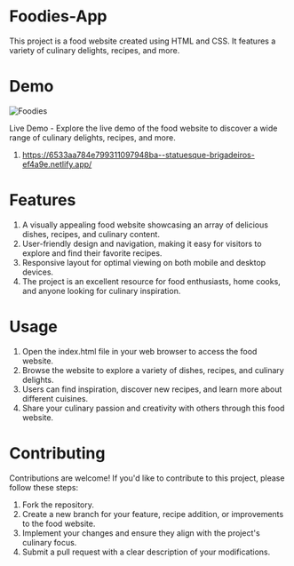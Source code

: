 # Foodies-App

This project is a food website created using HTML and CSS. It features a variety of culinary delights, recipes, and more.

# Demo

![Foodies](https://github.com/UmitAygunn/Foodies-App/assets/140657845/f658da36-303d-448a-9056-0554564b5de8)

Live Demo - Explore the live demo of the food website to discover a wide range of culinary delights, recipes, and more.
1) https://6533aa784e799311097948ba--statuesque-brigadeiros-ef4a9e.netlify.app/

# Features

1) A visually appealing food website showcasing an array of delicious dishes, recipes, and culinary content.
2) User-friendly design and navigation, making it easy for visitors to explore and find their favorite recipes.
3) Responsive layout for optimal viewing on both mobile and desktop devices.
4) The project is an excellent resource for food enthusiasts, home cooks, and anyone looking for culinary inspiration.

# Usage

1) Open the index.html file in your web browser to access the food website.
2) Browse the website to explore a variety of dishes, recipes, and culinary delights.
3) Users can find inspiration, discover new recipes, and learn more about different cuisines.
4) Share your culinary passion and creativity with others through this food website.

# Contributing
Contributions are welcome! If you'd like to contribute to this project, please follow these steps:

1) Fork the repository.
2) Create a new branch for your feature, recipe addition, or improvements to the food website.
3) Implement your changes and ensure they align with the project's culinary focus.
4) Submit a pull request with a clear description of your modifications.
